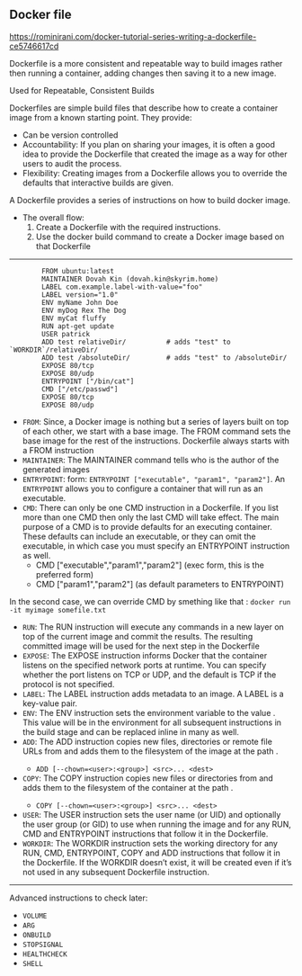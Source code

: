 ## Docker file

https://rominirani.com/docker-tutorial-series-writing-a-dockerfile-ce5746617cd


Dockerfile is a more consistent and repeatable way to build images rather then running a container, adding changes then saving it to a new image.

Used for Repeatable, Consistent Builds

Dockerfiles are simple build files that describe how to create a container image from a known starting point. They provide:

* Can be version controlled
* Accountability: If you plan on sharing your images, it is often a good idea to provide the Dockerfile that created the image as a way for other users to audit the process.
* Flexibility: Creating images from a Dockerfile allows you to override the defaults that interactive builds are given.

A Dockerfile provides a series of instructions on how to build docker image.

* The overall flow:
    1. Create a Dockerfile with the required instructions.
    2. Use the docker build command to create a Docker image based on that Dockerfile

----

            FROM ubuntu:latest
            MAINTAINER Dovah Kin (dovah.kin@skyrim.home)
            LABEL com.example.label-with-value="foo"
            LABEL version="1.0"
            ENV myName John Doe
            ENV myDog Rex The Dog
            ENV myCat fluffy
            RUN apt-get update
            USER patrick
            ADD test relativeDir/          # adds "test" to `WORKDIR`/relativeDir/
            ADD test /absoluteDir/         # adds "test" to /absoluteDir/
            EXPOSE 80/tcp
            EXPOSE 80/udp
            ENTRYPOINT ["/bin/cat"]
            CMD ["/etc/passwd"]
            EXPOSE 80/tcp
            EXPOSE 80/udp

- `FROM`: Since, a Docker image is nothing but a series of layers built on top of each other, we start with a base image. The FROM command sets the base image for the rest of the instructions. Dockerfile always starts with a FROM instruction
- `MAINTAINER`: The MAINTAINER command tells who is the author of the generated images
- `ENTRYPOINT`: form: `ENTRYPOINT ["executable", "param1", "param2"]`. An `ENTRYPOINT` allows you to configure a container that will run as an executable.
- `CMD`: There can only be one CMD instruction in a Dockerfile. If you list more than one CMD then only the last CMD will take effect. The main purpose of a CMD is to provide defaults for an executing container. These defaults can include an executable, or they can omit the executable, in which case you must specify an ENTRYPOINT instruction as well. 
    * CMD ["executable","param1","param2"] (exec form, this is the preferred form)
    * CMD ["param1","param2"] (as default parameters to ENTRYPOINT)

In the second case, we can override CMD by smething like that : `docker run -it myimage somefile.txt`

- `RUN`: The RUN instruction will execute any commands in a new layer on top of the current image and commit the results. The resulting committed image will be used for the next step in the Dockerfile
- `EXPOSE`: The EXPOSE instruction informs Docker that the container listens on the specified network ports at runtime. You can specify whether the port listens on TCP or UDP, and the default is TCP if the protocol is not specified.
- `LABEL`: The LABEL instruction adds metadata to an image. A LABEL is a key-value pair.
- `ENV`: The ENV instruction sets the environment variable <key> to the value <value>. This value will be in the environment for all subsequent instructions in the build stage and can be replaced inline in many as well.
- `ADD`: The ADD instruction copies new files, directories or remote file URLs from <src> and adds them to the filesystem of the image at the path <dest>.
    * `ADD [--chown=<user>:<group>] <src>... <dest>`
- `COPY`: The COPY instruction copies new files or directories from <src> and adds them to the filesystem of the container at the path <dest>.
    * `COPY [--chown=<user>:<group>] <src>... <dest>`
- `USER`: The USER instruction sets the user name (or UID) and optionally the user group (or GID) to use when running the image and for any RUN, CMD and ENTRYPOINT instructions that follow it in the Dockerfile.
- `WORKDIR`: The WORKDIR instruction sets the working directory for any RUN, CMD, ENTRYPOINT, COPY and ADD instructions that follow it in the Dockerfile. If the WORKDIR doesn’t exist, it will be created even if it’s not used in any subsequent Dockerfile instruction.

 ------
 Advanced instructions to check later:
- `VOLUME`
- `ARG`
- `ONBUILD`
- `STOPSIGNAL`
- `HEALTHCHECK`
- `SHELL`